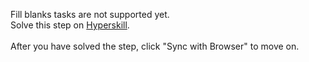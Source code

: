 Fill blanks tasks are not supported yet. <br>Solve this step on <a href="https://hyperskill.org/learn/step/42053">Hyperskill</a>. <br><br>After you have solved the step, click "Sync with Browser"  to move on.